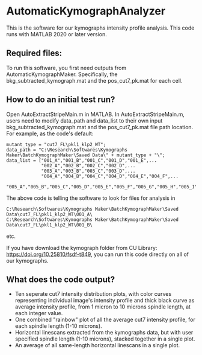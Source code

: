 # AutomaticKymographAnalyzer
This is the software for our kymographs intensity profile analysis. This code runs with MATLAB 2020 or later version. 

## Required files: 
To run this software, you first need outputs from AutomaticKymographMaker. Specifically, the bkg_subtracted_kymograph.mat and the pos_cut7_pk.mat for each cell. 

## How to do an initial test run?
Open AutoExtractStripeMain.m in MATLAB. In AutoExtractStripeMain.m, users need to modify data_path and data_list to their own input bkg_subtracted_kymograph.mat and the pos_cut7_pk.mat file path location.  
For example, as the code's default: 

```
mutant_type = "cut7_FL\pkl1_klp2_WT";  
data_path = "C:\Research\Softwares\Kymographs Maker\BatchKymographMaker\Saved Data\" + mutant_type + "\";  
data_list = ["001_A","001_B","001_C","001_D","001_E",...  
             "002_A","002_B","002_C","002_D",...  
             "003_A","003_B","003_C","003_D",...  
             "004_A","004_B","004_C","004_D","004_E","004_F",...  
             "005_A","005_B","005_C","005_D","005_E","005_F","005_G","005_H","005_I","005_J"];  
```

The above code is telling the software to look for files for analysis in   

```
C:\Research\Softwares\Kymographs Maker\BatchKymographMaker\Saved Data\cut7_FL\pkl1_klp2_WT\001_A\  
C:\Research\Softwares\Kymographs Maker\BatchKymographMaker\Saved Data\cut7_FL\pkl1_klp2_WT\001_B\  
```
etc. 

If you have download the kymograph folder from CU Library: https://doi.org/10.25810/fsdf-t849, you can run this code directly on all of our kymographs. 

## What does the code output? 

- Ten seperate cut7 intensity distribution plots, with color curves representing individual image's intensity profile and thick black curve as average intensity profile, from 1 micron to 10 microns spindle length, at each integer value. 
- One combined "rainbow" plot of all the average cut7 intensity profile, for each spindle length (1-10 microns).
- Horizontal linescans extracted from the kymographs data, but with user specified spindle length (1-10 microns), stacked together in a single plot. 
- An average of all same-length horizontal linescans in a single plot.



  
